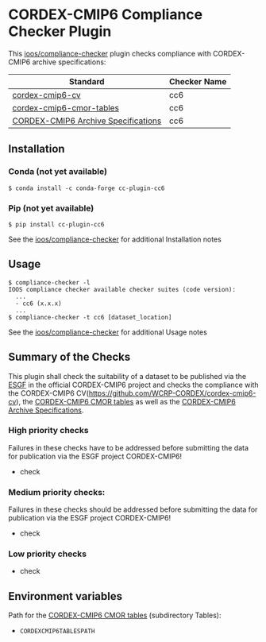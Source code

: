 # CORDEX-CMIP6 Compliance Checker Plugin

This [ioos/compliance-checker](https://github.com/ioos/compliance-checker) plugin checks compliance with CORDEX-CMIP6 archive specifications:

| Standard                                                                                             | Checker Name |
| ---------------------------------------------------------------------------------------------------- | ------------ |
| [cordex-cmip6-cv](https://github.com/WCRP-CORDEX/cordex-cmip6-cv)         |  cc6         |
| [cordex-cmip6-cmor-tables](https://github.com/WCRP-CORDEX/cordex-cmip6-cmor-tables)|  cc6         |
| [CORDEX-CMIP6 Archive Specifications](https://doi.org/10.5281/zenodo.10961069) | cc6 |

## Installation

### Conda (not yet available)

```shell
$ conda install -c conda-forge cc-plugin-cc6
```

### Pip (not yet available)

```shell
$ pip install cc-plugin-cc6
```

See the [ioos/compliance-checker](https://github.com/ioos/compliance-checker#installation) for additional Installation notes

## Usage

```shell
$ compliance-checker -l
IOOS compliance checker available checker suites (code version):
  ...
  - cc6 (x.x.x)
  ...
$ compliance-checker -t cc6 [dataset_location]
```

See the [ioos/compliance-checker](https://github.com/ioos/compliance-checker) for additional Usage notes


## Summary of the Checks
This plugin shall check the suitability of a dataset to be published via the [ESGF](https://esgf-data.dkrz.de/projects/esgf-dkrz/) in the official CORDEX-CMIP6 project and checks the compliance with the CORDEX-CMIP6 CV(https://github.com/WCRP-CORDEX/cordex-cmip6-cv), the [CORDEX-CMIP6 CMOR tables](https://github.com/WCRP-CORDEX/cordex-cmip6-cmor-tables) as well as the [CORDEX-CMIP6 Archive Specifications](https://doi.org/10.5281/zenodo.10961069).

### High priority checks
Failures in these checks have to be addressed before submitting the data for publication via the ESGF project CORDEX-CMIP6!

- check


### Medium priority checks:
Failures in these checks should be addressed before submitting the data for publication via the ESGF project CORDEX-CMIP6!

- check


### Low priority checks

- check


## Environment variables
Path for the [CORDEX-CMIP6 CMOR tables](https://github.com/WCRP-CORDEX/cordex-cmip6-cmor-tables) (subdirectory Tables):
- `CORDEXCMIP6TABLESPATH`


